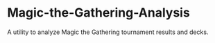 Magic-the-Gathering-Analysis
============================

A utility to analyze Magic the Gathering tournament results and decks.

